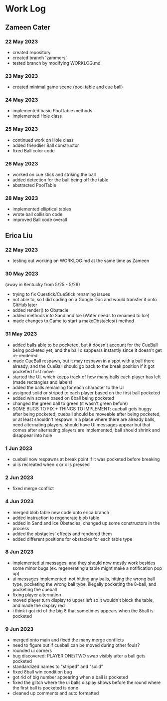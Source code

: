 # Work Log

## Zameen Cater

### 22 May 2023

- created repository
- created branch 'zammers'
- tested branch by modifying WORKLOG.md

### 23 May 2023
- created minimal game scene (pool table and cue ball)

### 24 May 2023
- implemented basic PoolTable methods
- implemented Hole class

### 25 May 2023
- continued work on Hole class
- added friendlier Ball constructor
- fixed Ball color code

### 26 May 2023
- worked on cue stick and striking the ball
- added detection for the ball being off the table
- abstracted PoolTable

### 28 May 2023
- implemented elliptical tables
- wrote ball collision code
- improved Ball code overall

## Erica Liu

### 22 May 2023

- testing out working on WORKLOG.md at the same time as Zameen

### 30 May 2023

(away in Kentucky from 5/25 - 5/29)
- trying to fix Cuestick/CueStick renaming issues
- not able to, so I did coding on a Google Doc and would transfer it onto GitHub later
- added render() to Obstacle
- added methods into Sand and Ice (Water needs to renamed to Ice)
- made changes to Game to start a makeObstacles() method

### 31 May 2023

- added balls able to be pocketed, but it doesn't account for the CueBall being pocketed yet,
and the ball disappears instantly since it doesn't get re-rendered
- made CueBall respawn, but it may respawn in a spot with a ball there already,
and the CueBall should go back to the break position if it got pocketed first move
- started the UI, which keeps track of how many balls each player has left
(made rectangles and labels)
- added the balls remaining for each character to the UI
- assigned solid or striped to each player based on the first ball pocketed
- added win screen based on 8ball being pocketed
- changed the green ball to green (it wasn't green before)
- SOME BUGS TO FIX + THINGS TO IMPLEMENT: cueball gets buggy after being pocketed, cueball should be moveable after being pocketed, or at least shouldn't respawn in a place where there are already balls,
need alternating players, should have UI messages appear but that comes after alternating
players are implemented, ball should shrink and disappear into hole

### 1 Jun 2023

- cueball now respawns at break point if it was pocketed before breaking
- ui is recreated when x or c is pressed

### 2 Jun 2023

- fixed merge conflict

### 4 Jun 2023

- merged blob table new code onto erica branch
- added instruction to regenerate blob table
- added in Sand and Ice Obstacles, changed up some constructors in the process
- added the obstacles' effects and rendered them
- added different positions for obstacles for each table type

### 8 Jun 2023

- implemented ui messages, and they should now mostly work besides some minor bugs (ex.
  regenerating a table might make a notification pop up)
- ui messages implemented: not hitting any balls, hitting the wrong ball type, pocketing the wrong
ball type, illegally pocketing the 8-ball, and pocketing the cueball
- fixing player alternation
- moved player turn display to upper left so it wouldn't block the table, and made the display red
- i think i got rid of the big 8 that sometimes appears when the 8ball is pocketed

### 9 Jun 2023

- merged onto main and fixed the many merge conflicts
- need to figure out if cueball can be moved during other fouls?
- rounded ui corners
- bug discovered: PLAYER ONE/TWO swap visibly after a ball gets pocketed
- standardized names to "striped" and "solid"
- fixed 8ball win condition bug
- got rid of big number appearing when a ball is pocketed
- fixed the glitch where the ui balls display shows before the round where the
first ball is pocketed is done
- cleaned up comments and auto formatted

